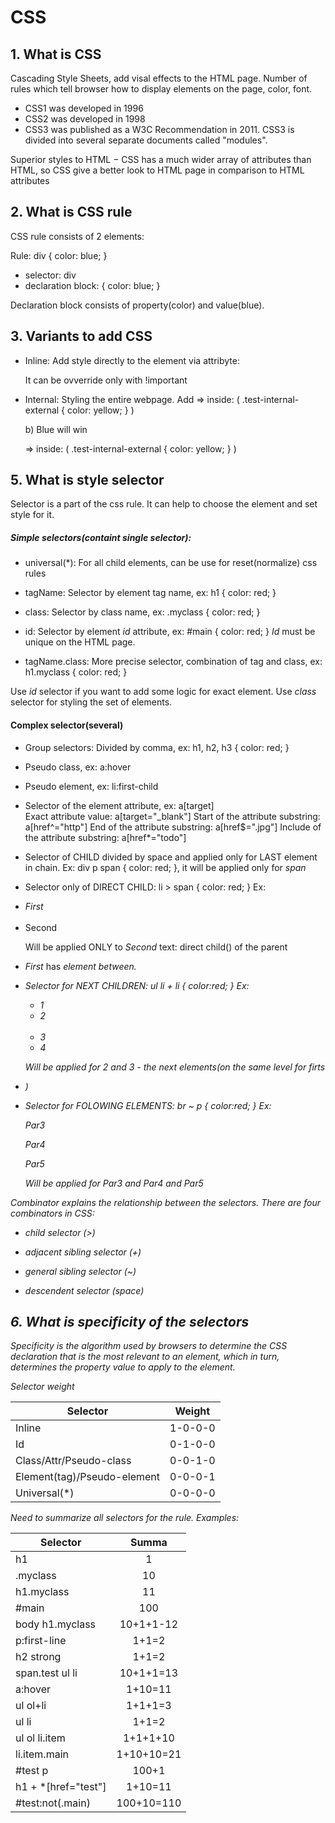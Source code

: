  # CSS
 

 ## 1. What is CSS

 Cascading Style Sheets, add visal effects to the HTML page.
 Number of rules which tell browser how to display elements on the page, color, font.
  - CSS1 was developed in 1996
  - CSS2 was developed in 1998
  - CSS3 was published as a W3C Recommendation in 2011.
    CSS3 is divided into several separate documents called "modules". 

Superior styles to HTML − CSS has a much wider array of attributes than HTML, 
so CSS give a better look to HTML page in comparison to HTML attributes


## 2. What is CSS rule 

CSS rule consists of 2 elements:
 
 Rule: div { color: blue; }
 - selector: div
 - declaration block: { color: blue; }

 Declaration block consists of property(color) and value(blue).


## 3. Variants to add CSS 

 - Inline:     Add style directly to the element via attribyte: <div style="....">
               It can be ovverride only with !important

 - Internal:   Styling the entire webpage. Add <style> tag to the <head>
	
 - Extrenal:   Styling in external *.css file.  Include it <link> tag inside <head>
               <link href="...." rel="stylesheet" /> 
 
 - @import:    Add style via import directive


## 4. How many types of levels in style sheets

 - Inline:              Specified for a specific occurrence of a tag and apply only to that tag. 
                        This is finegrain style, which defeats the purpose of style sheets - uniform style

 - Internal(Embedded):  Document-level css, apply to the whole document in which they appear, inside HEAD element

 - External:            Can be applied to any number of documents

Priorites of these levels are: 
 - *inline* has the highest priority
 - *internal* and *external* has the same priority, it depends on which style was enabled later:
	
	a) Yellow will win
 	<style>
		.test-internal-external {
			color: blue;
		}
	</style>
	<link rel="stylesheet" href="../css/Lesson1-2.css">  => inside: ( .test-internal-external { color: yellow; } )

	b) Blue will win
	<link rel="stylesheet" href="../css/Lesson1-2.css">  => inside: ( .test-internal-external { color: yellow; } )
 	<style>
		.test-internal-external {
			color: blue;
		}
	</style>


## 5. What is style selector 

Selector is a part of the css rule. It can help to choose the element and set style for it.
   
##### Simple selectors(containt single selector):                                               
   	
 - universal(*): For all child elements, can be use for reset(normalize) css rules

 - tagName: Selector by element tag name, ex: h1 { color: red; }              
     
 - class: Selector by class name, ex: .myclass { color: red; }  

 - id: Selector by element *id* attribute, ex:  #main { color: red; }
	   *Id* must be unique on the HTML page.

- tagName.class: More precise selector, combination of tag and class, ex: h1.myclass { color: red; }
   
Use *id* selector if you want to add some logic for exact element.
Use *class* selector for styling the set of elements.


#### Complex selector(several)

 - Group selectors: Divided by comma, ex: h1, h2, h3 { color: red; }

 - Pseudo class, ex:  a:hover

 - Pseudo element, ex:  li:first-child
 
 - Selector of the element attribute, ex:  a[target]        
      Exact attribute value: a[target="_blank"] 
      Start of the attribute substring: a[href^="http"] 
      End of the attribute substring: a[href$=".jpg"] 
      Include of the attribute substring:   a[href*="todo"] 

 - Selector of CHILD divided by space and applied only for LAST element in chain. 
   Ex: div p span  { color: red; }, it will be applied only for *span*
	 
 - Selector only of DIRECT CHILD:  li > span { color: red; } 
        Ex: 
            <li>
                <em><span> First </span></em>
            </li>                              
            <li>
                <span> Second </span>
            </li>
	
	Will be applied ONLY to *Second* text: direct child(<span>) of the parent <li>
	*First* has <em> element between.

 - Selector for NEXT CHILDREN: ul li + li { color:red; }
        Ex: 
    	    <ul>
		        <li> 1 </li>
		        <li> 2 </li>                    
		        <li> 3 </li>
				<li> <em>4 </em></li>
	        </ul>

	Will be applied for *2* and *3* - the next elements(on the same level for firts <li>)


 - Selector for FOLOWING ELEMENTS: br ~ p { color:red; }
        Ex: 
            <br>
                <p> Par3 </p>
                <p> Par4 </p> 
				<p> Par5 </p> 

	Will be applied for *Par3* and *Par4* and *Par5*

Combinator explains the relationship between the selectors. There are four combinators in CSS:

 - child selector (>)

 - adjacent sibling selector (+)

 - general sibling selector (~)

 - descendent selector (space)


## 6. What is specificity of the selectors

Specificity is the algorithm used by browsers to determine the CSS declaration that is 
the most relevant to an element, which in turn, determines the property value to apply to the element.

Selector weight 

|   Selector                   |  Weight  
|------------------------------|:-----------:|
| Inline                       |   1-0-0-0   
| Id                           |   0-1-0-0   
| Class/Attr/Pseudo-class      |   0-0-1-0  
| Element(tag)/Pseudo-element  |   0-0-0-1   
| Universal(*)                 |   0-0-0-0
    


Need to summarize all selectors for the rule. Examples:  
                
|   Selector           |  Summa  
|----------------------|:-----------:|
| h1      			   |   1    
| .myclass       	   |   10    
| h1.myclass      	   |   11    
| #main     		   |   100   
| body h1.myclass  	   |   10+1+1-12    
| p:first-line    	   |   1+1=2  
| h2 strong    	       |   1+1=2  
| span.test ul li      |   10+1+1=13    
| a:hover              |  1+10=11      
| ul ol+li             |  1+1+1=3  
| ul li                |   1+1=2   
| ul ol li.item        |  1+1+1+10
| li.item.main         |  1+10+10=21   
| #test p              |  100+1  
| h1 + *[href="test"]  |  1+10=11
| #test:not(.main)     | 100+10=110
